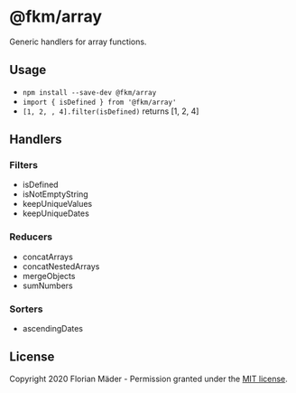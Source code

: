 # @fkm/array
Generic handlers for array functions.

## Usage
* `npm install --save-dev @fkm/array`
* `import { isDefined } from '@fkm/array'`
* `[1, 2, , 4].filter(isDefined)` returns [1, 2, 4]

## Handlers
### Filters
* isDefined
* isNotEmptyString
* keepUniqueValues
* keepUniqueDates

### Reducers
* concatArrays
* concatNestedArrays
* mergeObjects
* sumNumbers

### Sorters
* ascendingDates

## License
Copyright 2020 Florian Mäder - Permission granted under the [MIT license](LICENSE).
